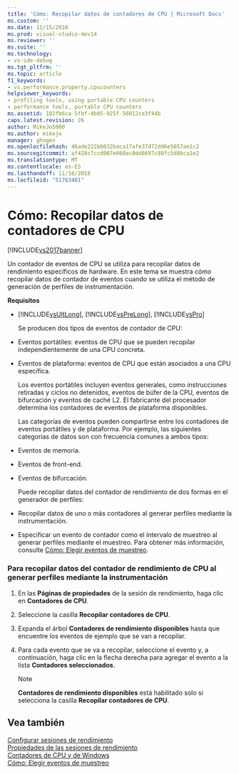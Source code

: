 ```yaml
---
title: 'Cómo: Recopilar datos de contadores de CPU | Microsoft Docs'
ms.custom: ''
ms.date: 11/15/2016
ms.prod: visual-studio-dev14
ms.reviewer: ''
ms.suite: ''
ms.technology:
- vs-ide-debug
ms.tgt_pltfrm: ''
ms.topic: article
f1_keywords:
- vs.performance.property.cpucounters
helpviewer_keywords:
- profiling tools, using portable CPU counters
- performance tools, portable CPU counters
ms.assetid: 102fb6ca-5fbf-4b05-925f-56912ce3f44b
caps.latest.revision: 26
author: MikeJo5000
ms.author: mikejo
manager: ghogen
ms.openlocfilehash: 46ade222b6032baca17afe37d72dd6e5657ae1c2
ms.sourcegitcommit: af428c7ccd007e668ec0dd8697c88fc5d8bca1e2
ms.translationtype: MT
ms.contentlocale: es-ES
ms.lasthandoff: 11/16/2018
ms.locfileid: "51763401"
---
```

# <a name="how-to-collect-cpu-counter-data"></a>Cómo: Recopilar datos de contadores de CPU
[!INCLUDE[vs2017banner](../includes/vs2017banner.md)]

Un contador de eventos de CPU se utiliza para recopilar datos de rendimiento específicos de hardware. En este tema se muestra cómo recopilar datos de contador de eventos cuando se utiliza el método de generación de perfiles de instrumentación.  
  
 **Requisitos**  
  
- [!INCLUDE[vsUltLong](../includes/vsultlong-md.md)], [!INCLUDE[vsPreLong](../includes/vsprelong-md.md)], [!INCLUDE[vsPro](../includes/vspro-md.md)]  
  
  Se producen dos tipos de eventos de contador de CPU:  
  
- Eventos portátiles: eventos de CPU que se pueden recopilar independientemente de una CPU concreta.  
  
- Eventos de plataforma: eventos de CPU que están asociados a una CPU específica.  
  
  Los eventos portátiles incluyen eventos generales, como instrucciones retiradas y ciclos no detenidos, eventos de búfer de la CPU, eventos de bifurcación y eventos de caché L2. El fabricante del procesador determina los contadores de eventos de plataforma disponibles.  
  
  Las categorías de eventos pueden compartirse entre los contadores de eventos portátiles y de plataforma. Por ejemplo, las siguientes categorías de datos son con frecuencia comunes a ambos tipos:  
  
- Eventos de memoria.  
  
- Eventos de front-end.  
  
- Eventos de bifurcación.  
  
  Puede recopilar datos del contador de rendimiento de dos formas en el generador de perfiles:  
  
- Recopilar datos de uno o más contadores al generar perfiles mediante la instrumentación.  
  
- Especificar un evento de contador como el intervalo de muestreo al generar perfiles mediante el muestreo. Para obtener más información, consulte [Cómo: Elegir eventos de muestreo](../profiling/how-to-choose-sampling-events.md).  
  
### <a name="to-collect-cpu-performance-counter-data-when-you-profile-by-instrumentation"></a>Para recopilar datos del contador de rendimiento de CPU al generar perfiles mediante la instrumentación  
  
1.  En las **Páginas de propiedades** de la sesión de rendimiento, haga clic en **Contadores de CPU**.  
  
2.  Seleccione la casilla **Recopilar contadores de CPU**.  
  
3.  Expanda el árbol **Contadores de rendimiento disponibles** hasta que encuentre los eventos de ejemplo que se van a recopilar.  
  
4.  Para cada evento que se va a recopilar, seleccione el evento y, a continuación, haga clic en la flecha derecha para agregar el evento a la lista **Contadores seleccionados**.  
  
    > [!NOTE]
    >  **Contadores de rendimiento disponibles** está habilitado solo si selecciona la casilla **Recopilar contadores de CPU**.  
  
## <a name="see-also"></a>Vea también  
 [Configurar sesiones de rendimiento](../profiling/configuring-performance-sessions.md)   
 [Propiedades de las sesiones de rendimiento](../profiling/performance-session-properties.md)   
 [Contadores de CPU y de Windows](../profiling/cpu-and-windows-counters.md)   
 [Cómo: Elegir eventos de muestreo](../profiling/how-to-choose-sampling-events.md)



